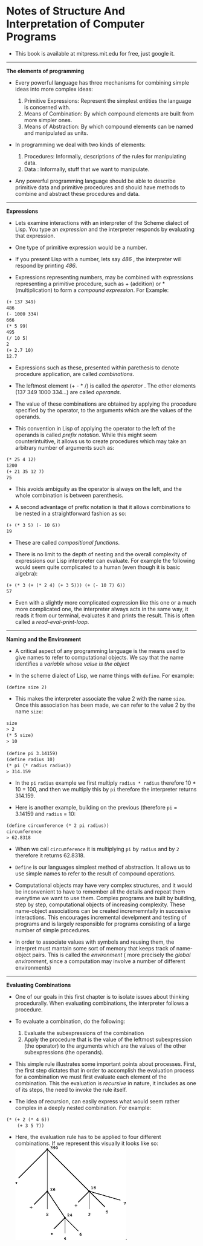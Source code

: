 # Notes of Structure And Interpretation of Computer Programs

- This book is available at mitpress.mit.edu for free, just google it.

***

**The elements of programming**

- Every powerful language has three mechanisms for combining simple ideas into more complex ideas:
    1. Primitive Expressions: Represent the simplest entities the language is concerned with.
    2. Means of Combination: By which compound elements are built from more simpler ones.
    3. Means of Abstraction: By which compound elements can be named and manipulated as units.

- In programming we deal with two kinds of elements:
    1. Procedures: Informally, descriptions of the rules for manipulating data.
    2. Data : Informally, stuff that we want to manipulate.

- Any powerful programming language should be able to describe primitive data and primitive procedures and should have methods to combine and abstract these procedures and data.

***

**Expressions**

- Lets examine interactions with an interpreter of the Scheme dialect of Lisp. You type an *expression* and the interpreter responds by evaluating that expression. 

- One type of primitive expression would be a number. 

- If you present Lisp with a number, lets say *486* , the interpreter will respond by printing *486*.

- Expressions representing numbers, may be combined with expressions representing a primitive procedure, such as + (addition) or * (multiplication) to form a *compound expression*. For Example:

```
(+ 137 349)
486
(- 1000 334)
666
(* 5 99)
495
(/ 10 5)
2
(+ 2.7 10)
12.7
```

- Expressions such as these, presented within parethesis to denote procedure application, are called *combinations*.

- The leftmost element (+ - * /) is called the *operator* . The other elements (137 349 1000 334...) are called *operands*.

- The value of these combinations are obtained by applying the procedure specified by the operator, to the arguments which are the values of the operands.

- This convention in Lisp of applying the operator to the left of the operands is called *prefix notation*. While this might seem counterintuitive, it allows us to create procedures which may take an arbitrary number of arguments such as:

```
(* 25 4 12)
1200
(+ 21 35 12 7)
75
```

- This avoids ambiguity as the operator is always on the left, and the whole combination is between parenthesis.

- A second advantage of prefix notation is that it allows combinations to be nested in a straightforward fashion as so:

```
(+ (* 3 5) (- 10 6))
19
```

- These are called *compositional functions*.

- There is no limit to the depth of nesting and the overall complexity of expressions our Lisp interpreter can evaluate. For example the following would seem quite complicated to a human (even though it is basic algebra):

```
(+ (* 3 (+ (* 2 4) (+ 3 5))) (+ (- 10 7) 6))
57
```

- Even with a slightly more complicated expression like this one or a much more complicated one, the interpreter always acts in the same way, it reads it from our terminal, evaluates it and prints the result. This is often called a *read-eval-print-loop*.

***

**Naming and the Environment**

-  A critical aspect of any programming language is the means used to give names to refer to computational objects. We say that the name identifies a *variable* whose *value is the object*

- In the scheme dialect of Lisp, we name things with ```define```. For example:
```
(define size 2)
```
- This makes the interpreter associate the value 2 with the name ```size```. Once this association has been made, we can refer to the value 2 by the name ```size```:

```
size
> 2
(* 5 size)
> 10

(define pi 3.14159)
(define radius 10)
(* pi (* radius radius))
> 314.159
```

- In the ```pi``` ```radius``` example we first multiply ```radius * radius``` therefore 10 * 10 = 100, and then we multiply this by ```pi``` therefore the interpreter returns 314.159.

- Here is another example, building on the previous (therefore ```pi``` = 3.14159 and ```radius``` = 10:

```
(define circumference (* 2 pi radius))
circumference
> 62.8318
```

- When we call ```circumference``` it is multiplying ```pi``` by ```radius``` and by ```2``` therefore it returns 62.8318.

- ```Define``` is our languages simplest method of abstraction. It allows us to use simple names to refer to the result of compound operations. 

- Computational objects may have very complex structures, and it would be inconvenient to have to remember all the details and repeat them everytime we want to use them. Complex programs are built by building, step by step, computational objects of increasing complexity. These name-object associations can be created incrememntally in succesive interactions. This encourages incremental develpment and testing of programs and is largely responsible for programs consisting of a large number of simple procedures. 

- In order to associate values with symbols and reusing them, the interpret must mantain some sort of memory that keeps track of name-object pairs. This is called the *environment* ( more precisely the *global environment*, since a computation may involve a number of different environments)

***

**Evaluating Combinations**

-  One of our goals in this first chapter is to isolate issues about thinking procedurally. When evaluating combinations, the interpreter follows a procedure.

- To evaluate a combination, do the following:
    1. Evaluate the subexpressions of the combination
    2. Apply the procedure that is the value of the leftmost subexpression (the operator) to the arguments which are the values of the other subexpressions (the operands).

- This simple rule illustrates some important points about processes. First, the first step dictates that in order to accomplish the evaluation process for a combination we must first evaluate each element of the combination. This the evaluation is *recursive* in nature, it includes as one of its steps, the need to invoke the rule itself. 

-  The idea of recursion, can easily express what would seem rather complex in a deeply nested combination. For example:

```
(* (+ 2 (* 4 6))
    (+ 3 5 7))
```

- Here, the evaluation rule has to be applied to four different combinations. If we represent this visually it looks like so:
 ![Figure 1.1](images/strcpfigure1-1.gif).
